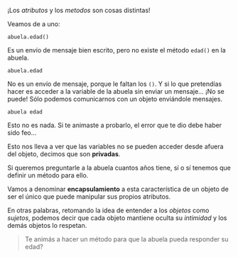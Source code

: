 ¡Los _atributos_ y los _metodos_ son cosas distintas!

Veamos de a uno:

`abuela.edad()`

Es un envío de mensaje bien escrito, pero no existe el método `edad()` en la abuela. 

`abuela.edad` 

No es un envío de mensaje, porque le faltan los `()`. 
Y si lo que pretendías hacer es acceder a la variable de la abuela sin enviar un mensaje... ¡No se puede! Sólo podemos comunicarnos con un objeto enviándole mensajes.

`abuela edad` 

Esto no es nada. Si te animaste a probarlo, el error que te dio debe haber sido feo...  

Esto nos lleva a ver que las variables no se pueden acceder desde afuera del objeto, decimos que son **privadas**.

Si queremos preguntarle a la abuela cuantos años tiene, sí o sí tenemos que definir un método para ello. 

Vamos a denominar **encapsulamiento** a esta característica de un objeto de ser el único que puede manipular sus propios atributos. 

En otras palabras, retomando la idea de entender a los _objetos_ como _sujetos_, podemos decir que cada objeto mantiene oculta su _intimidad_ y los demás objetos lo respetan.

> Te animás a hacer un método para que la abuela pueda responder su edad? 
